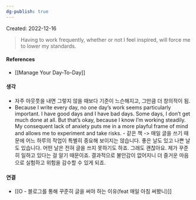 ```yaml
---
dg-publish: true
---
```

Created: 2022-12-16

>Having to work frequently, whether or not I feel inspired, will force me to lower my standards.

#### References
- [[Manage Your Day-To-Day]]

#### 생각
- 자주 아웃풋을 내면 그렇지 않을 때보다 기준이 느슨해지고, 그만큼 더 창의적이 됨.
- Because I write every day, no one day’s work seems particularly important. I have good days and I have bad days. Some days, I don’t get much done at all. But that’s okay, because I know I’m working steadily. My consequent lack of anxiety puts me in a more playful frame of mind and allows me to experiment and take risks. - 같은 책 -> 매일 글을 쓰기 때문에 어느 하루의 작업이 특별히 중요해 보이지는 않습니다. 좋은 날도 있고 나쁜 날도 있습니다. 어떤 날은 전혀 글을 쓰지 못하기도 하죠. 그래도 괜찮아요. 제가 꾸준히 일하고 있다는 걸 알기 때문이죠. 결과적으로 불안감이 없어지니 더 즐거운 마음으로 실험하고 위험을 감수할 수 있게 되죠. 

#### 연결
- [[O - 블로그를 통해 꾸준히 글을 써야 하는 이유(feat 매일 아침 써봤니)]]